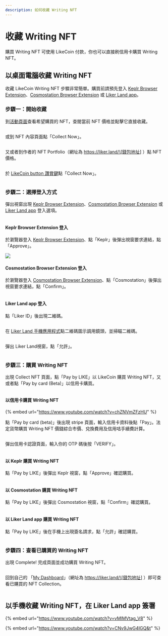 ```yaml
---
description: 如何收藏 Writing NFT
---
```


# 收藏 Writing NFT

購買 Writing NFT 可使用 LikeCoin 付款，你也可以直接刷信用卡購買 Writing NFT。

## 以桌面電腦收藏 Writing NFT

收藏 LikeCoin Writing NFT 步驟非常簡單。購買前請預先登入 [Keplr Browser Extension](../wallet/keplr/)、[Cosmostation Browser Extension](../wallet/cosmostation/) 或 [Liker Land app](../../user-guide/liker-land/download.md)。

### 步驟一：開始收藏

到[活動頁面](https://liker.land/campaign/writing-nft)查看希望購買的 NFT，查閱當前 NFT 價格並點擊它直接收藏。

<figure><img src="../../.gitbook/assets/Buy NFT 01.png" alt=""><figcaption></figcaption></figure>

或到 NFT 內容頁面點「Collect Now」。

<figure><img src="../../.gitbook/assets/Buy NFT 02.png" alt=""><figcaption></figcaption></figure>

又或者到作者的 NFT Portfolio（網址為 https://liker.land/\[錢包地址] ）點 NFT 價格。

<figure><img src="../../.gitbook/assets/Buy NFT 03.png" alt=""><figcaption></figcaption></figure>

於 [LikeCoin button 讚賞鍵](../../user-guide/creator/)點「Collect Now」。

<figure><img src="../../.gitbook/assets/Buy NFT 16.png" alt=""><figcaption></figcaption></figure>

### 步驟二：選擇登入方式

彈出視窗出現 [Keplr Browser Extension](../wallet/keplr/)、[Cosmostation Browser Extension](../wallet/cosmostation/) 或 [Liker Land app](../../user-guide/liker-land/download.md) 登入選項。

<figure><img src="../../.gitbook/assets/Buy NFT 04.png" alt=""><figcaption></figcaption></figure>

#### Keplr Browser Extension 登入

於瀏覽器登入 [Keplr Browser Extension](../wallet/keplr/)、點「Keplr」後彈出視窗要求連結，點「Approve」。

![](<../../.gitbook/assets/Buy NFT 05.png>)

#### Cosmostation Browser Extension 登入

於瀏覽器登入 [Cosmostation Browser Extension](../wallet/cosmostation/)、點「Cosmostation」後彈出視窗要求連結，點「Confirm」。

<figure><img src="../../.gitbook/assets/Buy NFT 13.png" alt=""><figcaption></figcaption></figure>

#### Liker Land app 登入

點「Liker ID」後出現二維碼。

<figure><img src="../../.gitbook/assets/Buy NFT 08.png" alt=""><figcaption></figcaption></figure>

在 [Liker Land 手機應用程式](../../user-guide/liker-land/download.md)點二維碼圖示調用鏡頭，並掃瞄二維碼。

<figure><img src="../../.gitbook/assets/Buy NFT 09.png" alt=""><figcaption></figcaption></figure>

彈出 Liker Land視窗，點「允許」。

<figure><img src="../../.gitbook/assets/Buy NFT 10.png" alt=""><figcaption></figcaption></figure>

### 步驟三：購買 Writing NFT

出現 Collect NFT 頁面，點「Pay by LIKE」以 LikeCoin 購買 Writing NFT，又或者點「Pay by card (Beta)」以信用卡購買。

<figure><img src="../../.gitbook/assets/Buy NFT 06.png" alt=""><figcaption></figcaption></figure>

#### 以信用卡購買 Writing NFT

{% embed url="https://www.youtube.com/watch?v=chZNVmZFzHU" %}

點「Pay by card (beta)」後出現 stripe 頁面，輸入信用卡資料後點「Pay」。法定貨幣購買 Writing NFT 價錢綜合市價、兌換費用及信用咭手續費計算。

<figure><img src="../../.gitbook/assets/Buy NFT 17.png" alt=""><figcaption></figcaption></figure>

彈出信用卡認證頁面，輸入你的 OTP 碼後按「VERIFY」。

<figure><img src="../../.gitbook/assets/Buy NFT 18.png" alt=""><figcaption></figcaption></figure>

#### 以 Keplr 購買 Writing NFT

點「Pay by LIKE」後彈出 Keplr 視窗，點「Approve」確認購買。

<figure><img src="../../.gitbook/assets/Buy NFT 07.png" alt=""><figcaption></figcaption></figure>

#### 以 Cosmostation 購買 Writing NFT

點「Pay by LIKE」後彈出 Cosmostation 視窗，點「Confirm」確認購買。

<figure><img src="../../.gitbook/assets/Buy NFT 14.png" alt=""><figcaption></figcaption></figure>

#### 以 Liker Land app 購買 Writing NFT

點「Pay by LIKE」後在手機上出現簽名請求，點「允許」確認購買。

<figure><img src="../../.gitbook/assets/Buy NFT 11.png" alt=""><figcaption></figcaption></figure>

### 步驟四：查看已購買的 Writing NFT

出現 Complete!  完成頁面並成功購買 Writing NFT。

<figure><img src="../../.gitbook/assets/Buy NFT 15.png" alt=""><figcaption></figcaption></figure>

回到自己的 「[My Dashboard](https://liker.land/dashboard)」（網址為 https://liker.land/\[錢包地址] ）即可查看已購買的 NFT Collection。

<figure><img src="../../.gitbook/assets/Buy NFT 12.png" alt=""><figcaption></figcaption></figure>

## 以手機收藏 Writing NFT，在 Liker Land app 簽署

{% embed url="https://www.youtube.com/watch?v=vMlMVtag_V8" %}

{% embed url="https://www.youtube.com/watch?v=CNv9JwG4IGQ&t" %}
